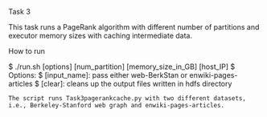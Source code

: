Task 3

This task runs a PageRank algorithm with different number of partitions and executor memory sizes with caching intermediate data.

How to run

$ ./run.sh [options] [num_partition] [memory_size_in_GB] [host_IP]
$ 	Options: 
$	    [input_name]: pass either web-BerkStan or enwiki-pages-articles
$	    [clear]: cleans up the output files written in hdfs directory

    The script runs Task3pagerankcache.py with two different datasets, i.e., Berkeley-Stanford web graph and enwiki-pages-articles.
